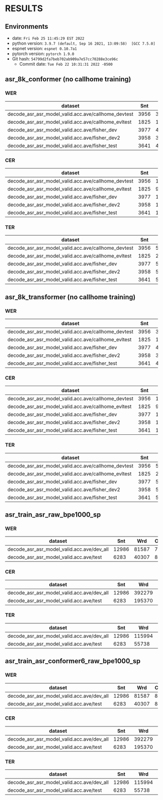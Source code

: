 <!-- Generated by scripts/utils/show_asr_result.sh -->
# RESULTS
## Environments
- date: `Fri Feb 25 11:45:29 EST 2022`
- python version: `3.9.7 (default, Sep 16 2021, 13:09:58)  [GCC 7.5.0]`
- espnet version: `espnet 0.10.7a1`
- pytorch version: `pytorch 1.9.0`
- Git hash: `54799d2fa7beb702ab909a7e57cc70288e3ce96c`
  - Commit date: `Tue Feb 22 10:31:31 2022 -0500`


## asr_8k_conformer (no callhome training)
### WER

|dataset|Snt|Wrd|Corr|Sub|Del|Ins|Err|S.Err|
|---|---|---|---|---|---|---|---|---|
|decode_asr_asr_model_valid.acc.ave/callhome_devtest|3956|37982|64.9|24.8|10.3|6.4|41.5|79.8|
|decode_asr_asr_model_valid.acc.ave/callhome_evltest|1825|19035|63.1|25.6|11.3|6.4|43.3|82.2|
|decode_asr_asr_model_valid.acc.ave/fisher_dev|3977|40961|78.5|13.4|8.1|4.8|26.3|65.6|
|decode_asr_asr_model_valid.acc.ave/fisher_dev2|3958|39871|78.2|14.0|7.8|5.8|27.7|68.1|
|decode_asr_asr_model_valid.acc.ave/fisher_test|3641|40011|80.0|12.8|7.2|5.8|25.8|64.2|

### CER

|dataset|Snt|Wrd|Corr|Sub|Del|Ins|Err|S.Err|
|---|---|---|---|---|---|---|---|---|
|decode_asr_asr_model_valid.acc.ave/callhome_devtest|3956|180997|80.8|7.1|12.1|6.2|25.4|79.8|
|decode_asr_asr_model_valid.acc.ave/callhome_evltest|1825|91266|79.2|7.6|13.2|5.9|26.8|82.2|
|decode_asr_asr_model_valid.acc.ave/fisher_dev|3977|194297|88.6|3.4|8.0|5.3|16.7|65.6|
|decode_asr_asr_model_valid.acc.ave/fisher_dev2|3958|189893|88.4|3.8|7.7|7.0|18.6|68.1|
|decode_asr_asr_model_valid.acc.ave/fisher_test|3641|194507|89.6|3.2|7.3|5.9|16.3|64.2|

### TER

|dataset|Snt|Wrd|Corr|Sub|Del|Ins|Err|S.Err|
|---|---|---|---|---|---|---|---|---|
|decode_asr_asr_model_valid.acc.ave/callhome_devtest|3956|56665|64.3|20.7|15.0|5.6|41.3|79.8|
|decode_asr_asr_model_valid.acc.ave/callhome_evltest|1825|28386|62.2|21.4|16.3|6.1|43.9|82.2|
|decode_asr_asr_model_valid.acc.ave/fisher_dev|3977|55856|79.0|11.6|9.4|6.5|27.5|65.6|
|decode_asr_asr_model_valid.acc.ave/fisher_dev2|3958|53962|79.1|12.5|8.4|8.9|29.8|68.1|
|decode_asr_asr_model_valid.acc.ave/fisher_test|3641|54138|81.4|10.7|7.9|7.7|26.3|64.2|

## asr_8k_transformer (no callhome training)
### WER

|dataset|Snt|Wrd|Corr|Sub|Del|Ins|Err|S.Err|
|---|---|---|---|---|---|---|---|---|
|decode_asr_asr_model_valid.acc.ave/callhome_devtest|3956|37982|53.1|33.3|13.7|6.0|52.9|85.1|
|decode_asr_asr_model_valid.acc.ave/callhome_evltest|1825|19035|52.3|34.0|13.7|6.0|53.7|86.7|
|decode_asr_asr_model_valid.acc.ave/fisher_dev|3977|40961|76.8|16.5|6.7|5.1|28.3|70.0|
|decode_asr_asr_model_valid.acc.ave/fisher_dev2|3958|39871|77.8|16.3|5.9|6.0|28.2|70.8|
|decode_asr_asr_model_valid.acc.ave/fisher_test|3641|40011|79.9|14.5|5.5|5.8|25.9|69.2|

### CER

|dataset|Snt|Wrd|Corr|Sub|Del|Ins|Err|S.Err|
|---|---|---|---|---|---|---|---|---|
|decode_asr_asr_model_valid.acc.ave/callhome_devtest|3956|180997|74.3|10.0|15.7|6.2|31.9|85.1|
|decode_asr_asr_model_valid.acc.ave/callhome_evltest|1825|91266|73.3|10.2|16.5|6.1|32.8|86.7|
|decode_asr_asr_model_valid.acc.ave/fisher_dev|3977|194297|89.7|4.0|6.3|5.6|15.9|70.0|
|decode_asr_asr_model_valid.acc.ave/fisher_dev2|3958|189893|90.4|4.1|5.5|7.0|16.6|70.8|
|decode_asr_asr_model_valid.acc.ave/fisher_test|3641|194507|91.6|3.4|5.0|5.9|14.3|69.2|

### TER

|dataset|Snt|Wrd|Corr|Sub|Del|Ins|Err|S.Err|
|---|---|---|---|---|---|---|---|---|
|decode_asr_asr_model_valid.acc.ave/callhome_devtest|3956|56665|52.2|28.0|19.8|5.0|52.8|85.1|
|decode_asr_asr_model_valid.acc.ave/callhome_evltest|1825|28386|50.8|28.9|20.2|5.2|54.3|86.7|
|decode_asr_asr_model_valid.acc.ave/fisher_dev|3977|55856|76.2|14.3|9.5|5.8|29.6|70.0|
|decode_asr_asr_model_valid.acc.ave/fisher_dev2|3958|53962|77.5|14.3|8.2|7.9|30.4|70.8|
|decode_asr_asr_model_valid.acc.ave/fisher_test|3641|54138|80.1|12.3|7.5|6.6|26.5|69.2|




## asr_train_asr_raw_bpe1000_sp
### WER

|dataset|Snt|Wrd|Corr|Sub|Del|Ins|Err|S.Err|
|---|---|---|---|---|---|---|---|---|
|decode_asr_asr_model_valid.acc.ave/dev_all|12986|81587|77.8|16.1|6.1|6.0|28.2|62.4|
|decode_asr_asr_model_valid.acc.ave/test|6283|40307|80.5|14.6|4.9|5.9|25.4|61.4|

### CER

|dataset|Snt|Wrd|Corr|Sub|Del|Ins|Err|S.Err|
|---|---|---|---|---|---|---|---|---|
|decode_asr_asr_model_valid.acc.ave/dev_all|12986|392279|89.7|3.9|6.4|5.7|16.0|62.4|
|decode_asr_asr_model_valid.acc.ave/test|6283|195370|91.8|3.3|4.9|5.6|13.9|61.4|

### TER

|dataset|Snt|Wrd|Corr|Sub|Del|Ins|Err|S.Err|
|---|---|---|---|---|---|---|---|---|
|decode_asr_asr_model_valid.acc.ave/dev_all|12986|115994|76.9|13.3|9.7|5.4|28.5|62.4|
|decode_asr_asr_model_valid.acc.ave/test|6283|55738|80.2|12.0|7.9|5.8|25.6|61.4|



## asr_train_asr_conformer6_raw_bpe1000_sp
### WER

|dataset|Snt|Wrd|Corr|Sub|Del|Ins|Err|S.Err|
|---|---|---|---|---|---|---|---|---|
|decode_asr_asr_model_valid.acc.ave/dev_all|12986|81587|82.4|12.4|5.2|5.4|23.0|57.5|
|decode_asr_asr_model_valid.acc.ave/test|6283|40307|85.0|11.0|4.1|5.4|20.5|55.5|

### CER

|dataset|Snt|Wrd|Corr|Sub|Del|Ins|Err|S.Err|
|---|---|---|---|---|---|---|---|---|
|decode_asr_asr_model_valid.acc.ave/dev_all|12986|392279|91.6|2.9|5.4|5.3|13.7|57.5|
|decode_asr_asr_model_valid.acc.ave/test|6283|195370|93.6|2.4|4.0|5.4|11.7|55.5|

### TER

|dataset|Snt|Wrd|Corr|Sub|Del|Ins|Err|S.Err|
|---|---|---|---|---|---|---|---|---|
|decode_asr_asr_model_valid.acc.ave/dev_all|12986|115994|81.6|10.1|8.3|5.3|23.7|57.5|
|decode_asr_asr_model_valid.acc.ave/test|6283|55738|84.9|8.6|6.5|5.7|20.7|55.5|
